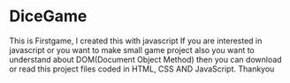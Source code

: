 # DiceGame
This is  Firstgame, I created this with javascript
If you are interested in javascript or you want to make small game project also you want to understand about DOM(Document Object Method) 
then you can download or read this project files coded in HTML, CSS AND JavaScript.
Thankyou 
